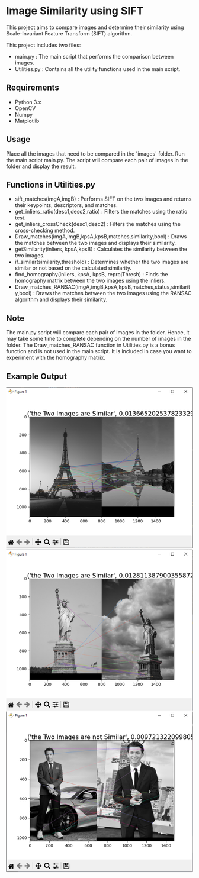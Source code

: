 # Image Similarity using SIFT
This project aims to compare images and determine their similarity using Scale-Invariant Feature Transform (SIFT) algorithm. 

This project includes two files:
- main.py : The main script that performs the comparison between images.
- Utilities.py : Contains all the utility functions used in the main script.

## Requirements
- Python 3.x
- OpenCV
- Numpy
- Matplotlib

## Usage
Place all the images that need to be compared in the 'images' folder.
Run the main script main.py.
The script will compare each pair of images in the folder and display the result.

## Functions in Utilities.py
- sift_matches(imgA,imgB) : Performs SIFT on the two images and returns their keypoints, descriptors, and matches.
- get_inliers_ratio(desc1,desc2,ratio) : Filters the matches using the ratio test.
- get_inliers_crossCheck(desc1,desc2) : Filters the matches using the cross-checking method.
- Draw_matches(imgA,imgB,kpsA,kpsB,matches,similarity,bool) : Draws the matches between the two images and displays their similarity.
- getSimilarity(inliers, kpsA,kpsB) : Calculates the similarity between the two images.
- if_similar(similarity,threshold) : Determines whether the two images are similar or not based on the calculated similarity.
- find_homography(inliers, kpsA, kpsB, reprojThresh) : Finds the homography matrix between the two images using the inliers.
- Draw_matches_RANSAC(imgA,imgB,kpsA,kpsB,matches,status,similarity,bool) : Draws the matches between the two images using the RANSAC algorithm and displays their similarity.

## Note
The main.py script will compare each pair of images in the folder. Hence, it may take some time to complete depending on the number of images in the folder.
The Draw_matches_RANSAC function in Utilities.py is a bonus function and is not used in the main script. It is included in case you want to experiment with the homography matrix.

## Example Output
![Example Output 1](/output/Capture1.PNG)
![Example Output 1](/output/Capture2.PNG)
![Example Output 1](/output/Capture3.PNG)
